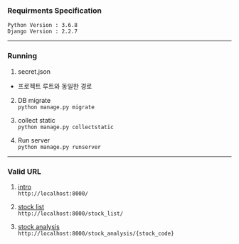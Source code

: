 ### Requirments Specification

```
Python Version : 3.6.8
Django Version : 2.2.7
```

---
### Running

1. secret.json  
- 프로젝트 루트와 동일한 경로

2. DB migrate  
`python manage.py migrate`

3. collect static  
`python manage.py collectstatic`

4. Run server  
`python manage.py runserver`

---
### Valid URL

1. [intro](http://localhost:8000/)  
`http://localhost:8000/`  

2. [stock list](http://localhost:8000/stock_list/)  
`http://localhost:8000/stock_list/`  

3. [stock analysis](http://localhost:8000/stock_analysis/{stock_code})  
`http://localhost:8000/stock_analysis/{stock_code}`   
